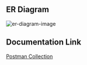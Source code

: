 ## ER Diagram
![er-diagram-image](https://github.com/nirbhay-singh100/social-media-app-postgres/assets/112863228/7aa3c3d6-fbbe-4296-a580-e2275f035297)


## Documentation Link
[Postman Collection](https://documenter.getpostman.com/view/30888392/2sA3QmCZuQ)
